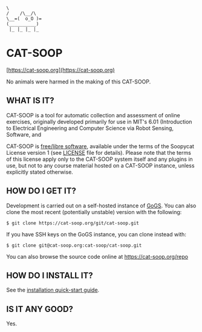 ```nohighlight
\
/    /\__/\
\__=(  o_O )=
(__________)
 |_ |_ |_ |_
```

# CAT-SOOP

[https://cat-soop.org](https://cat-soop.org)

No animals were harmed in the making of this CAT-SOOP.

## WHAT IS IT?

CAT-SOOP is a tool for automatic collection and assessment of online exercises,
originally developed primarily for use in MIT's 6.01 (Introduction to
Electrical Engineering and Computer Science via Robot Sensing, Software, and

CAT-SOOP is [free/libre software](https://www.gnu.org/philosophy/free-sw.html),
available under the terms of the Soopycat License version 1
(see [LICENSE](https://smatz.net/git/cat-soop/cat-soop/src/master/LICENSE)
file for details).  Please note that the terms of this license apply only to the
CAT-SOOP system itself and any plugins in use, but not to any course material
hosted on a CAT-SOOP instance, unless explicitly stated otherwise.

## HOW DO I GET IT?

Development is carried out on a self-hosted instance of
[GoGS](http://gogs.io/).  You can also clone the most recent (potentially
unstable) version with the following:
```nohighlight
$ git clone https://cat-soop.org/git/cat-soop.git
```

If you have SSH keys on the GoGS instance, you can clone instead with:
```nohighlight
$ git clone git@cat-soop.org:cat-soop/cat-soop.git
```

You can also browse the source code online at https://cat-soop.org/repo

## HOW DO I INSTALL IT?

See the [installation quick-start guide](https://cat-soop.org/docs/installing).

## IS IT ANY GOOD?

Yes.
